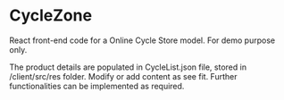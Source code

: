 # CycleZone
React front-end code for a Online Cycle Store model. For demo purpose only.

The product details are populated in CycleList.json file, stored in /client/src/res folder. Modify or add content as see fit.
Further functionalities can be implemented as required.
